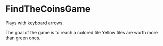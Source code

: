 # FindTheCoinsGame

Plays with keyboard arrows.

The goal of the game is to reach a colored tile
Yellow tiles are worth more than green ones. 

